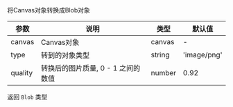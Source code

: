 将Canvas对象转换成Blob对象

| 参数 | 说明 | 类型 | 默认值 |
| --- | --- | --- | --- |
| canvas | Canvas对象 | canvas | - |
| type | 转到的对象类型 | string | 'image/png' |
| quality | 转换后的图片质量, 0 - 1 之间的数值 | number | 0.92 |

返回 `Blob` 类型 

